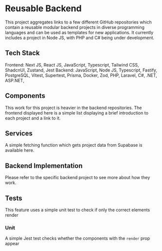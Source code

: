 # Reusable Backend

This project aggregates links to a few different GitHub repositories which contain a reusable modular backend projects in diverse programming languages and can be used as templates for new applications. It currently includes a project in Node JS, with PHP and C# being under development.

## Tech Stack

Frontend: Next JS, React JS, JavaScript, Typescript, Tailwind CSS, ShadcnUI, Zustand, Jest
Backend: JavaScript, Node JS, Typescript, Fastify, PostgreSQL, Vitest, Supertest, Prisma, Docker, Zod, PHP, Laravel, C#, .NET, ASP.NET,

## Components

This work for this project is heavier in the backend repositories. The frontend displayed here is a simple list displaying a brief introduction to each project and a link to it.

## Services

A simple fetching function which gets project data from Supabase is available here.

## Backend Implementation

Please refer to the specific backend project to see more about how they work.

## Tests

This feature uses a simple unit test to check if only the correct elements render

### Unit

A simple Jest test checks whether the components with the `render` prop appear

